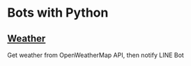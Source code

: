 # Bots with Python

## [Weather](https://github.com/kurosame/bots-python/blob/master/bots/weather.py)

Get weather from OpenWeatherMap API, then notify LINE Bot
